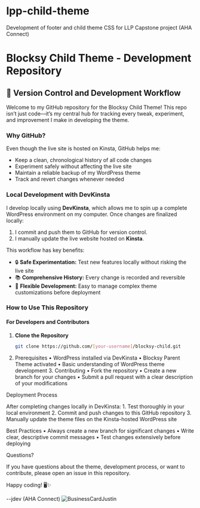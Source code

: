 # lpp-child-theme
Development of footer and child theme CSS for LLP Capstone project (AHA Connect)

# Blocksy Child Theme - Development Repository

## 🌟 Version Control and Development Workflow

Welcome to my GitHub repository for the Blocksy Child Theme! This repo isn’t just code—it’s my central hub for tracking every tweak, experiment, and improvement I make in developing the theme.

### Why GitHub?

Even though the live site is hosted on Kinsta, GitHub helps me:  

- Keep a clean, chronological history of all code changes  
- Experiment safely without affecting the live site  
- Maintain a reliable backup of my WordPress theme  
- Track and revert changes whenever needed  

### Local Development with DevKinsta

I develop locally using **DevKinsta**, which allows me to spin up a complete WordPress environment on my computer. Once changes are finalized locally:  

1. I commit and push them to GitHub for version control.  
2. I manually update the live website hosted on **Kinsta**.  

This workflow has key benefits:  

- 🔒 **Safe Experimentation:** Test new features locally without risking the live site  
- 📚 **Comprehensive History:** Every change is recorded and reversible  
- 🚀 **Flexible Development:** Easy to manage complex theme customizations before deployment  

### How to Use This Repository

#### For Developers and Contributors

1. **Clone the Repository**
   ```bash
   git clone https://github.com/[your-username]/blocksy-child.git

2.	Prerequisites
	•	WordPress installed via DevKinsta
	•	Blocksy Parent Theme activated
	•	Basic understanding of WordPress theme development
	3.	Contributing
	•	Fork the repository
	•	Create a new branch for your changes
	•	Submit a pull request with a clear description of your modifications

Deployment Process

After completing changes locally in DevKinsta:
	1.	Test thoroughly in your local environment
	2.	Commit and push changes to this GitHub repository
	3.	Manually update the theme files on the Kinsta-hosted WordPress site

Best Practices
	•	Always create a new branch for significant changes
	•	Write clear, descriptive commit messages
	•	Test changes extensively before deploying

Questions?

If you have questions about the theme, development process, or want to contribute, please open an issue in this repository.

Happy coding! 🖥️✨

--jdev (AHA Connect)
![BusinessCardJustin](images/frontside.png)
